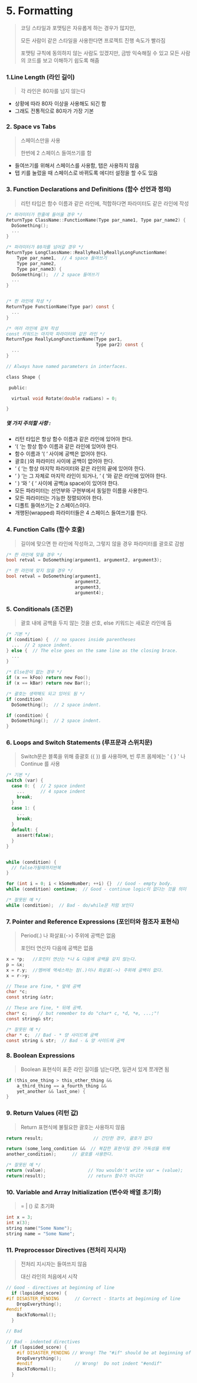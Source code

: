 # 5. Formatting

> 코딩 스타일과 포맷팅은 자유롭게 하는 경우가 많지만,
>
> 모든 사람이 같은 스타일을 사용한다면 프로젝트 진행 속도가 빨라짐
>
> 포맷팅 규칙에 동의하지 않는 사람도 있겠지만, 금방 익숙해질 수 있고 모든 사람의 코드를 보고 이해하기 쉽도록 해줌

### 1.Line Length (라인 길이)

> 각 라인은 80자를 넘지 않는다

- 상황에 따라 80자 이상을 사용해도 되긴 함
- 그래도 전통적으로 80자가 가장 기본



### 2. Space vs Tabs

> 스페이스만을 사용
>
> 한번에 2 스페이스 들여쓰기를 함

- 들여쓰기를 위해서 스페이스를 사용함, 탭은 사용하지 않음
- 탭 키를 눌렀을 때 스페이스로 바뀌도록 에디터 설정을 할 수도 있음



### 3. Function Declarations and Definitions (함수 선언과 정의)

> 리턴 타입은 함수 이름과 같은 라인에, 적합하다면 파라미터도 같은 라인에 작성

```c
/* 파라미터가 한줄에 들어올 경우 */
ReturnType ClassName::FunctionName(Type par_name1, Type par_name2) {
  DoSomething();
  ...
}

/* 파라미터가 80자를 넘어갈 경우 */
ReturnType LongClassName::ReallyReallyReallyLongFunctionName(
    Type par_name1,  // 4 space 들여쓰기
    Type par_name2,
    Type par_name3) {
  DoSomething();  // 2 space 들여쓰기
  ...
}


/* 한 라인에 작성 */
ReturnType FunctionName(Type par) const {
  ...
}

/* 여러 라인에 걸쳐 작성
const 키워드는 마지막 파라미터와 같은 라인 */
ReturnType ReallyLongFunctionName(Type par1,
                                  Type par2) const {
  ...
}

// Always have named parameters in interfaces.

class Shape {

 public:

  virtual void Rotate(double radians) = 0;

}
```



##### 몇 가지 주의할 사항 :

- 리턴 타입은 항상 함수 이름과 같은 라인에 있어야 한다.
- ‘( ‘는 항상 함수 이름과 같은 라인에 있어야 한다.
- 함수 이름과 ‘( ‘ 사이에 공백은 없어야 한다.
- 괄호( )와 파라미터 사이에 공백이 없어야 한다.
- ‘ { ‘는 항상 마지막 파라미터와 같은 라인의 끝에 있어야 한다.
- ‘ } ‘는 그 자체로 마지막 라인이 되거나, ‘ { ‘와 같은 라인에 있어야 한다.
- ‘ ) ‘와 ‘ { ‘ 사이에 공백(a space)이 있어야 한다.
- 모든 파라미터는 선언부와 구현부에서 동일한 이름을 사용한다.
- 모든 파라미터는 가능한 정렬되어야 한다.
- 디폴트 들여쓰기는 2 스페이스이다.
- 개행된(wrapped) 파라미터들은 4 스페이스 들여쓰기를 한다.



### 4. Function Calls (함수 호출)

> 길이에 맞으면 한 라인에 작성하고, 그렇지 않을 경우 파라미터를 괄호로 감쌈

```c
/* 한 라인에 맞을 경우 */
bool retval = DoSomething(argument1, argument2, argument3);

/* 한 라인에 맞지 않을 경우 */
bool retval = DoSomething(argument1,
                          argument2,
                          argument3,
                          argument4);
```



### 5. Conditionals (조건문)

> 괄호 내에 공백을 두지 않는 것을 선호, else 키워드는 새로운 라인에 둠

```c
/* 기본 */
if (condition) {  // no spaces inside parentheses
  ...  // 2 space indent.
} else {  // The else goes on the same line as the closing brace.
  ...
}

/* Else문이 없는 경우 */
if (x == kFoo) return new Foo();
if (x == kBar) return new Bar();

/* 괄호는 생략해도 되고 있어도 됨 */
if (condition)
  DoSomething();  // 2 space indent.

if (condition) {
  DoSomething();  // 2 space indent.
}
```



### 6. Loops and Switch Statements (루프문과 스위치문)

> Switch문은 블록을 위해 중괄호 ({ }) 를 사용하며, 빈 루프 몸체에는 ' { } ' 나 Continue 를 사용

```c
/* 기본 */
switch (var) {
  case 0: {  // 2 space indent
    ...      // 4 space indent
    break;
  }
  case 1: {
    ...
    break;
  }
  default: {
    assert(false);
  }
}


while (condition) {
  // false가될때까지반복
}

for (int i = 0; i < kSomeNumber; ++i) {}  // Good - empty body.
while (condition) continue;  // Good - continue logic이 없다는 것을 의미

/* 잘못된 예 */
while (condition);  // Bad - do/while문 처럼 보인다
```



### 7. Pointer and Reference Expressions (포인터와 참조자 표현식)

> Period(.) 나 화살표(->) 주위에 공백은 없음
>
> 포인터 연산자 다음에 공백은 없음

```c
x = *p;   //포인터 연산는 *나 & 다음에 공백을 갖지 않는다.
p = &x;
x = r.y;  //멤버에 액세스하는 점(.)이나 화살표(->) 주위에 공백이 없다.
x = r->y;

// These are fine, * 앞에 공백
char *c;
const string &str;

// These are fine, * 뒤에 공백.
char* c;    // but remember to do "char* c, *d, *e, ...;"!
const string& str;

/* 잘못된 예 */
char * c;  // Bad - * 양 사이드에 공백
const string & str;  // Bad - & 양 사이드에 공백
```



### 8. Boolean Expressions

> Boolean 표현식이 표준 라인 길이를 넘는다면, 일관서 있게 쪼개면 됨

```c
if (this_one_thing > this_other_thing &&
    a_third_thing == a_fourth_thing &&
    yet_another && last_one) {
}
```



### 9. Return Values (리턴 값)

> Return 표현식에 불필요한 괄호는 사용하지 않음

```c
return result;                   // 간단한 경우, 괄호가 없다

return (some_long_condition &&  // 복잡한 표현식일 경우 가독성을 위해
another_condition);      // 괄호를 사용한다.

/* 잘못된 예 */
return (value);                // You wouldn't write var = (value);
return(result);                // return 함수가 아니다!
```



### 10. Variable and Array Initialization (변수와 배열 초기화)

> = | () 로 초기화

```c
int x = 3;
int x(3);
string name("Some Name");
string name = "Some Name";
```



### 11.  Preprocessor Directives (전처리 지시자)

> 전처리 지시자는 들여쓰지 않음
>
> 대신 라인의 처음에서 시작

```c
// Good - directives at beginning of line
  if (lopsided_score) {
#if DISASTER_PENDING      // Correct - Starts at beginning of line
    DropEverything();
#endif
    BackToNormal();
  }

// Bad

// Bad - indented directives
  if (lopsided_score) {
    #if DISASTER_PENDING // Wrong! The "#if" should be at beginning of line
    DropEverything();
    #endif                // Wrong!  Do not indent "#endif"
    BackToNormal();
  }
```

